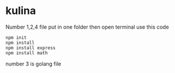 # kulina

Number 1,2,4 file put in one folder then open terminal
use this code
```
npm init
npm install
npm install express
npm install math

```

number 3 is golang file
